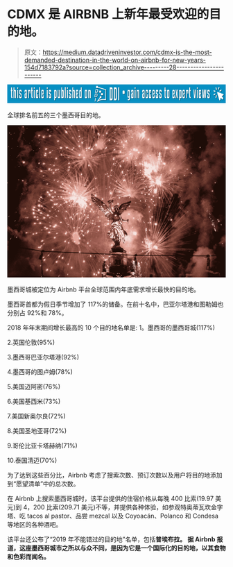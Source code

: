 # CDMX 是 AIRBNB 上新年最受欢迎的目的地。

> 原文：<https://medium.datadriveninvestor.com/cdmx-is-the-most-demanded-destination-in-the-world-on-airbnb-for-new-years-154d7183792a?source=collection_archive---------28----------------------->

[![](img/f6752af20a9107f6c54a15e01e7a6666.png)](http://www.track.datadriveninvestor.com/P12O)

全球排名前五的三个墨西哥目的地。

![](img/8ff5268ba194012af3b8185103bd5fa3.png)

墨西哥城被定位为 Airbnb 平台全球范围内年底需求增长最快的目的地。

墨西哥首都为假日季节增加了 117%的储备。在前十名中，巴亚尔塔港和图勒姆也分别占 92%和 78%。

2018 年年末期间增长最高的 10 个目的地名单是:
1。墨西哥的墨西哥城(117%)

2.英国伦敦(95%)

3.墨西哥巴亚尔塔港(92%)

4.墨西哥的图卢姆(78%)

5.美国迈阿密(76%)

6.美国基西米(73%)

7.美国新奥尔良(72%)

8.美国圣地亚哥(72%)

9.哥伦比亚卡塔赫纳(71%)

10.泰国清迈(70%)

为了达到这些百分比，Airbnb 考虑了搜索次数、预订次数以及用户将目的地添加到“愿望清单”中的总次数。

在 Airbnb 上搜索墨西哥城时，该平台提供的住宿价格从每晚 400 比索(19.97 美元)到 4，200 比索(209.71 美元)不等，并提供各种体验，如参观特奥蒂瓦坎金字塔、吃 tacos al pastor、品尝 mezcal 以及 Coyoacán、Polanco 和 Condesa 等地区的各种酒吧。

该平台还公布了“2019 年不能错过的目的地”名单，包括**普埃布拉。** **据 Airbnb 报道，这座墨西哥城市之所以与众不同，是因为它是一个国际化的目的地，以其食物和色彩而闻名。**